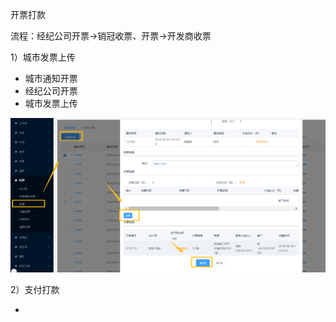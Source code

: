 开票打款



流程：经纪公司开票→销冠收票、开票→开发商收票

1）城市发票上传

* 城市通知开票
* 经纪公司开票
* 城市发票上传

![](/assets/发票上传)

2）支付打款

* 


